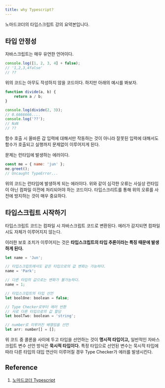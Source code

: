 ```yaml
---
title: why Typescript?
---
```


노마드코더의 타입스크립트 강의 요약본입니다.

## 타입 안정성

자바스크립트는 매우 유연한 언어이다.

```javascript
console.log([1, 2, 3, 4] + false);
// '1,2,3,4false'
// ??
```

위의 코드는 아무도 작성하지 않을 코드이다. 하지만 아래의 예시를 봐보자.

```javascript
function divide(a, b) {
    return a / b;
}

console.log(divide(2, 3));
// 0.6666666....
console.log('??');
// NaN
// ??
```

함수 호출 시 올바른 갑 입력에 대해서만 작동하는 것이 아니라 잘못된 입력에 대해서도 함수가 호출되고 실행까지 문제없이 이루어지게 된다.

문제는 런타임에 발생하는 에러이다.

```javascript
const me = { name: 'jun' };
me.greet();
// Uncaught TypeError...
```

위의 코드는 런타임에 발생하게 되는 에러이다. 위와 같이 심각한 오류는 사실상 런타임이 아닌 컴파일 이전에 처리되어야 하는 코드이다. 타입스크리트를 통해 위의 오류를 사전에 방지하는 것이 매우 중요하다.

## 타입스크립트 시작하기

타입스크립트 코드는 컴파일 시 자바스크립트 코드로 변환된다. 에러가 감지되면 컴파일 시도 자체가 이루어지지 않는다.

이러한 보호 조치가 이루어지는 것은 **타입스크립트의 타입 추론이라는 특징 때문에 발생하게 된다.**

```javascript
let name = 'Jun';

// 타입스크립트에서도 같은 타입으로의 값 변화는 가능하다.
name = 'Park';

// 다른 타입의 값으로는 변화가 불가능하다.
name = 1;

// 타입스크립트의 타입 선언
let boolOne: boolean = false;

// Type Checker로부터 에러 반환
// 서로 다른 타입으로의 값 할당
let boolTwo: boolean = 'string';

// number로 이루어진 배열임을 선언
let arr: number[] = [];
```

위 코드 중 콜론을 사이에 두고 타입을 선언하는 것이 **명시적 타입이고,** 일반적인 자바스크립트 변수 선언 방식은 **묵시적 타입이다.** 특정 타입으로 선언된 변수는 묵시적 타입에 따라 다른 타입의 대입 연산이 이루어질 경우 Type Checker가 에러를 발생시킨다.

## Reference

1. [노마드코더 Typescript](https://nomadcoders.co/typescript-for-beginners/lobby)
